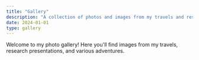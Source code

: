 ```yaml
---
title: "Gallery"
description: "A collection of photos and images from my travels and research"
date: 2024-01-01
type: gallery
---
```


Welcome to my photo gallery! Here you'll find images from my travels, research presentations, and various adventures.
